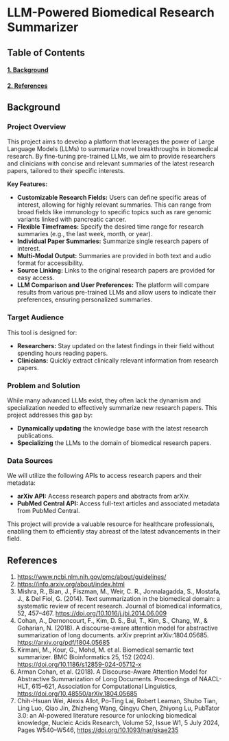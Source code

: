 # **LLM-Powered Biomedical Research Summarizer**

## Table of Contents 
#### [1. Background](#background)
#### [2. References](#references)


<a id="background"></a>
## **Background**
### **Project Overview**

This project aims to develop a platform that leverages the power of Large Language Models (LLMs) to summarize novel breakthroughs in biomedical research. By fine-tuning pre-trained LLMs, we aim to provide researchers and clinicians with concise and relevant summaries of the latest research papers, tailored to their specific interests.

**Key Features:**

* **Customizable Research Fields:** Users can define specific areas of interest, allowing for highly relevant summaries. This can range from broad fields like immunology to specific topics such as rare genomic variants linked with pancreatic cancer.  
* **Flexible Timeframes:** Specify the desired time range for research summaries (e.g., the last week, month, or year).  
* **Individual Paper Summaries:** Summarize single research papers of interest.  
* **Multi-Modal Output:** Summaries are provided in both text and audio format for accessibility.  
* **Source Linking:** Links to the original research papers are provided for easy access.  
* **LLM Comparison and User Preferences:** The platform will compare results from various pre-trained LLMs and allow users to indicate their preferences, ensuring personalized summaries.

### **Target Audience**

This tool is designed for:

* **Researchers:** Stay updated on the latest findings in their field without spending hours reading papers.  
* **Clinicians:** Quickly extract clinically relevant information from research papers.

### **Problem and Solution**

While many advanced LLMs exist, they often lack the dynamism and specialization needed to effectively summarize new research papers. This project addresses this gap by:

* **Dynamically updating** the knowledge base with the latest research publications.  
* **Specializing** the LLMs to the domain of biomedical research papers.

### **Data Sources**

We will utilize the following APIs to access research papers and their metadata:

* **arXiv API:** Access research papers and abstracts from arXiv.  
* **PubMed Central API:** Access full-text articles and associated metadata from PubMed Central.

This project will provide a valuable resource for healthcare professionals, enabling them to efficiently stay abreast of the latest advancements in their field.


<a id="referenecs"></a>
## References

1. https://www.ncbi.nlm.nih.gov/pmc/about/guidelines/ 
2. https://info.arxiv.org/about/index.html
3. Mishra, R., Bian, J., Fiszman, M., Weir, C. R., Jonnalagadda, S., Mostafa, J., & Del Fiol, G. (2014). Text summarization in the biomedical domain: a systematic review of recent research. Journal of biomedical informatics, 52, 457–467. https://doi.org/10.1016/j.jbi.2014.06.009
4. Cohan, A., Dernoncourt, F., Kim, D. S., Bui, T., Kim, S., Chang, W., & Goharian, N. (2018). A discourse-aware attention model for abstractive summarization of long documents. arXiv preprint arXiv:1804.05685. https://arxiv.org/pdf/1804.05685
5. Kirmani, M., Kour, G., Mohd, M. et al. Biomedical semantic text summarizer. BMC Bioinformatics 25, 152 (2024). https://doi.org/10.1186/s12859-024-05712-x
6. Arman Cohan, et al. (2018). A Discourse-Aware Attention Model for Abstractive Summarization of Long Documents. Proceedings of NAACL-HLT, 615–621, Association for Computational Linguistics, 
https://doi.org/10.48550/arXiv.1804.05685
7. Chih-Hsuan Wei, Alexis Allot, Po-Ting Lai, Robert Leaman, Shubo Tian, Ling Luo, Qiao Jin, Zhizheng Wang, Qingyu Chen, Zhiyong Lu, PubTator 3.0: an AI-powered literature resource for unlocking biomedical knowledge, Nucleic Acids Research, Volume 52, Issue W1, 5 July 2024, Pages W540–W546, https://doi.org/10.1093/nar/gkae235
